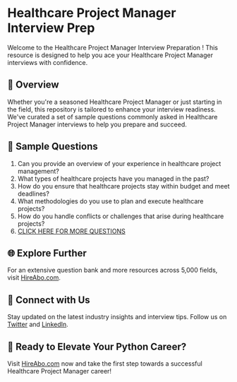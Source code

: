 # Healthcare Project Manager Interview Prep

Welcome to the Healthcare Project Manager Interview Preparation ! This resource is designed to help you ace your Healthcare Project Manager interviews with confidence.

## 🚀 Overview

Whether you're a seasoned Healthcare Project Manager or just starting in the field, this repository is tailored to enhance your interview readiness. We've curated a set of sample questions commonly asked in Healthcare Project Manager interviews to help you prepare and succeed.

## 📝 Sample Questions

1. Can you provide an overview of your experience in healthcare project management?
2. What types of healthcare projects have you managed in the past?
3. How do you ensure that healthcare projects stay within budget and meet deadlines?
4. What methodologies do you use to plan and execute healthcare projects?
5. How do you handle conflicts or challenges that arise during healthcare projects?
6. [CLICK HERE FOR MORE QUESTIONS](https://hireabo.com/job/2_4_24/Healthcare%20Project%20Manager)

## 🌐 Explore Further

For an extensive question bank and more resources across 5,000 fields, visit [HireAbo.com](https://www.hireabo.com).

## 📱 Connect with Us

Stay updated on the latest industry insights and interview tips. Follow us on [Twitter](https://twitter.com/hireabo) and [LinkedIn](https://www.linkedin.com/in/hire-abo-3609972a8/).

## 🚀 Ready to Elevate Your Python Career?

Visit [HireAbo.com](https://www.hireabo.com) now and take the first step towards a successful Healthcare Project Manager career!